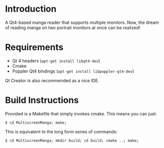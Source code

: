 Introduction
============

A Qt4-based manga reader that supports multiple monitors. Now, the dream of reading manga on two portrait monitors at once can be realized!

Requirements
===========

* Qt 4 headers (`apt-get install libqt4-dev`)
* Cmake
* Poppler Qt4 bindings (`apt-get install libpoppler-qt4-dev`)

Qt Creator is also recommended as a nice IDE.

Build Instructions
==================

Provided is a Makefile that simply invokes cmake. This means you can just:

    $ cd MultiscreenManga; make;

This is equivalent to the long form series of commands:

    $ cd MultiscreenManga; mkdir build; cd build; cmake ..; make;
